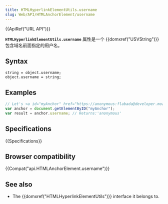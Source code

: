 ```yaml
---
title: HTMLHyperlinkElementUtils.username
slug: Web/API/HTMLAnchorElement/username
---
```

{{ApiRef("URL API")}}

**`HTMLHyperlinkElementUtils.username`** 属性是一个 {{domxref("USVString")}}包含域名前面指定的用户名。

## Syntax

```plain
string = object.username;
object.username = string;
```

## Examples

```js
// Let's <a id="myAnchor" href="https://anonymous:flabada@developer.mozilla.org/en-US/docs/HTMLHyperlinkElementUtils.username"> be in the document
var anchor = document.getElementByID("myAnchor");
var result = anchor.username; // Returns:'anonymous'
```

## Specifications

{{Specifications}}

## Browser compatibility

{{Compat("api.HTMLAnchorElement.username")}}

## See also

- The {{domxref("HTMLHyperlinkElementUtils")}} interface it belongs to.
